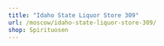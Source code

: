 ```yaml
---
title: "Idaho State Liquor Store 309"
url: /moscow/idaho-state-liquor-store-309/
shop: Spirituosen
---
```

